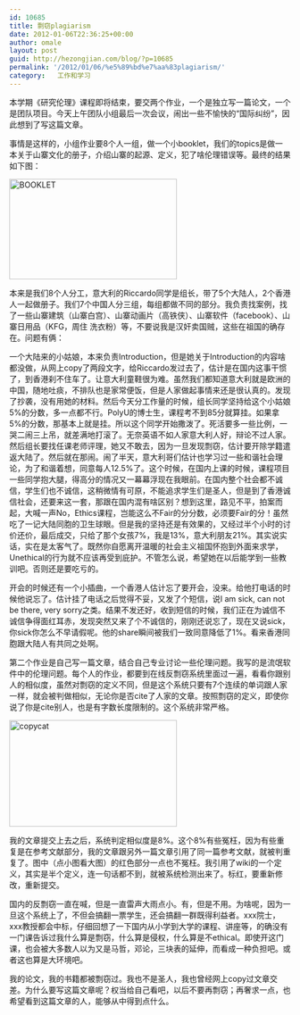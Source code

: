 ```yaml
---
id: 10685
title: 剽窃plagiarism
date: 2012-01-06T22:36:25+00:00
author: omale
layout: post
guid: http://hezongjian.com/blog/?p=10685
permalink: '/2012/01/06/%e5%89%bd%e7%aa%83plagiarism/'
category:   工作和学习  
---
```

本学期《研究伦理》课程即将结束，要交两个作业，一个是独立写一篇论文，一个是团队项目。今天上午团队小组最后一次会议，闹出一些不愉快的&ldquo;国际纠纷&rdquo;，因此想到了写这篇文章。

事情是这样的，小组作业要8个人一组，做一个小booklet，我们的topics是做一本关于山寨文化的册子，介绍山寨的起源、定义，犯了啥伦理错误等。最终的结果如下图：

[<img class="aligncenter size-medium wp-image-10689" height="180" src="/uploads/2012/01/BOOKLET-300x180.jpg" title="BOOKLET" width="300"  />](/uploads/2012/01/BOOKLET.jpg)

 

本来是我们8个人分工，意大利的Riccardo同学是组长，带了5个大陆人，2个香港人一起做册子。我们7个中国人分三组，每组都做不同的部分。我负责找案例，找了一些山寨建筑（山寨白宫）、山寨动画片（高铁侠）、山寨软件（facebook）、山寨日用品（KFG，周住 洗衣粉）等，不要说我是汉奸卖国贼，这些在祖国的确存在。问题有俩：

一个大陆来的小姑娘，本来负责Introduction，但是她关于Introduction的内容啥都没做，从网上copy了两段文字，给Riccardo发过去了，估计是在国内这事干惯了，到香港刹不住车了。让意大利童鞋很为难。虽然我们都知道意大利就是欧洲的中国，随地吐痰，不排队也是家常便饭，但是人家做起事情来还是很认真的。发现了抄袭，没有用她的材料。然后今天分工作量的时候，组长同学坚持给这个小姑娘5%的分数，多一点都不行。PolyU的博士生，课程考不到85分就算挂。如果拿5%的分数，那基本上就是挂。所以这个同学开始撒泼了。死活要多一些比例，一哭二闹三上吊，就差满地打滚了。无奈英语不如人家意大利人好，辩论不过人家。然后组长要找任课老师评理，她又不敢去，因为一旦发现剽窃，估计要开除学籍遣返大陆了。然后就在那闹。闹了半天，意大利哥们估计也学习过一些和谐社会理论，为了和谐着想，同意每人12.5%了。这个时候，在国内上课的时候，课程项目一些同学抱大腿，得高分的情况又一幕幕浮现在我眼前。在国内整个社会都不诚信，学生们也不诚信，这稍微情有可原，不能追求学生们是圣人，但是到了香港诚信社会，还要来这一套，那跟在国内混有啥区别？想到这里，路见不平，拍案而起，大喊一声No，Ethics课程，岂能这么不Fair的分分数，必须要Fair的分！虽然吃了一记大陆同胞的卫生球眼。但是我的坚持还是有效果的，又经过半个小时的讨价还价，最后成交，只给了那个女孩7%，我是13%，意大利朋友21%。其实说实话，实在是太客气了。既然你自愿离开温暖的社会主义祖国怀抱到外面来求学，Unethical的行为就不应该再受到庇护。不管怎么说，希望她在以后能学到一些教训吧。否则还是要吃亏的。

开会的时候还有一个小插曲，一个香港人估计忘了要开会，没来。给他打电话的时候他说忘了。估计挂了电话之后觉得不妥，又发了个短信，说I am sick, can not be there, very sorry之类。结果不发还好，收到短信的时候，我们正在为诚信不诚信争得面红耳赤，发现突然又来了个不诚信的，刚刚还说忘了，现在又说sick，你sick你怎么不早请假呢。他的share瞬间被我们一致同意降低了1%。看来香港同胞跟大陆人有共同之处啊。

第二个作业是自己写一篇文章，结合自己专业讨论一些伦理问题。我写的是流氓软件中的伦理问题。每个人的作业，都要到在线反剽窃系统里面过一遍，看看你跟别人的相似度，虽然对剽窃的定义不同，但是这个系统只要有7个连续的单词跟人家一样，就会被判做相似，无论你是否cite了人家的文章。按照剽窃的定义，即使你说了你是cite别人，也是有字数长度限制的。这个系统非常严格。

[<img class="size-medium wp-image-10686" height="191" src="/uploads/2012/01/copycat-300x191.png" title="copycat" width="300"  />](/uploads/2012/01/copycat.png)

我的文章提交上去之后，系统判定相似度是8%。这个8%有些冤枉，因为有些重复是在参考文献部分，我的文章跟另外一篇文章引用了同一篇参考文献，就被判重复了。图中（点小图看大图）的红色部分一点也不冤枉。我引用了wiki的一个定义，其实是半个定义，连一句话都不到，就被系统检测出来了。标红，要重新修改，重新提交。

国内的反剽窃一直在喊，但是一直雷声大雨点小。有，但是不用。为啥呢，因为一旦这个系统上了，不但会搞翻一票学生，还会搞翻一群既得利益者。xxx院士，xxx教授都会中标，仔细回想了一下国内从小学到大学的课程、讲座等，的确没有一门课告诉过我什么算是剽窃，什么算是侵权，什么算是不ethical。即使开这门课，也会被大多数人以为又是马哲，邓论，三块表的延伸，而看成一种负担吧。或者这也算是大环境吧。

我的论文，我的书籍都被剽窃过。我也不是圣人，我也曾经网上copy过文章交差。为什么要写这篇文章呢？权当给自己看吧，以后不要再剽窃；再奢求一点，也希望看到这篇文章的人，能够从中得到点什么。